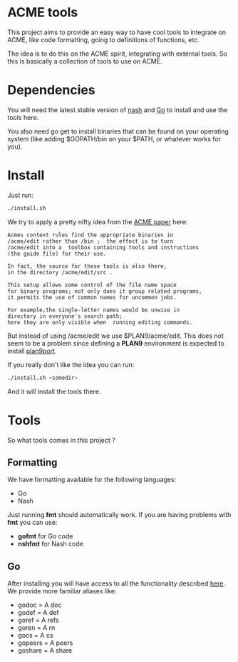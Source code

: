 # ACME tools

This project aims to provide an easy way to have cool
tools to integrate on ACME, like code formatting, going to
definitions of functions, etc.

The idea is to do this on the ACME spirit, integrating
with external tools. So this is basically a collection
of tools to use on ACME.


# Dependencies

You will need the latest stable version of [nash](https://github.com/NeowayLabs/nash)
and [Go](https://golang.org/) to install and use the tools here.

You also need go get to install binaries that can be found on your operating system
(like adding $GOPATH/bin on your $PATH, or whatever works for you).


# Install

Just run:

```sh
./install.sh
```

We try to apply a pretty nifty idea from the
[ACME paper](http://www.vitanuova.com/inferno/papers/acme.pdf) here:

```
Acmes context rules find the appropriate binaries in
/acme/edit rather than /bin ;  the effect is to turn
/acme/edit into a  toolbox containing tools and instructions
(the guide file) for their use.

In fact, the source for these tools is also there,
in the directory /acme/edit/src . 

This setup allows some control of the file name space
for binary programs; not only does it group related programs,
it permits the use of common names for uncommon jobs.

For example,the single-letter names would be unwise in 
directory in everyone's search path;
here they are only visible when  running editing commands.
```

But instead of using /acme/edit we use $PLAN9/acme/edit.
This does not seem to be a problem since defining a **PLAN9** environment
is expected to install [plan9port](https://github.com/9fans/plan9port).

If you really don't like the idea you can run:

```sh
./install.sh <somedir>
```

And it will install the tools there.

# Tools

So what tools comes in this project ?

## Formatting

We have formatting available for the following languages:

* Go
* Nash

Just running **fmt** should automatically work. If you are having
problems with **fmt** you can use:

* **gofmt** for Go code
* **nshfmt** for Nash code

## Go

After installing you will have access to all the functionality
described [here](https://github.com/madlambda/A). We provide more
familiar aliases like:

* godoc = A doc
* godef = A def
* goref = A refs
* goren <name> = A rn <name>
* gocs = A cs
* gopeers = A peers
* goshare = A share
